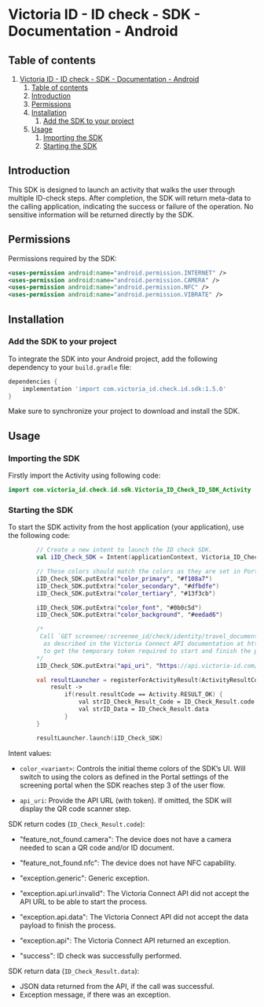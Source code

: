 # Victoria ID - ID check - SDK - Documentation - Android

## Table of contents

1. [Victoria ID - ID check - SDK - Documentation - Android](#victoria-id---id-check---sdk---documentation---android)
   1. [Table of contents](#table-of-contents)
   2. [Introduction](#introduction)
   3. [Permissions](#permissions)
   4. [Installation](#installation)
      1. [Add the SDK to your project](#add-the-sdk-to-your-project)
   5. [Usage](#usage)
      1. [Importing the SDK](#importing-the-sdk)
      2. [Starting the SDK](#starting-the-sdk)


## Introduction

This SDK is designed to launch an activity that walks the user through multiple ID-check steps. After completion, the SDK will return meta-data to the calling application, indicating the success or failure of the operation. No sensitive information will be returned directly by the SDK.


## Permissions

Permissions required by the SDK:

```xml
<uses-permission android:name="android.permission.INTERNET" />
<uses-permission android:name="android.permission.CAMERA" />
<uses-permission android:name="android.permission.NFC" />
<uses-permission android:name="android.permission.VIBRATE" />
```


## Installation

### Add the SDK to your project

To integrate the SDK into your Android project, add the following dependency to your `build.gradle` file:

```gradle
dependencies {
    implementation 'import com.victoria_id.check.id.sdk:1.5.0'
}
```

Make sure to synchronize your project to download and install the SDK.


## Usage

### Importing the SDK

Firstly import the Activity using following code:

```kotlin
import com.victoria_id.check.id.sdk.Victoria_ID_Check_ID_SDK_Activity
```


### Starting the SDK

To start the SDK activity from the host application (your application), use the following code:

```kotlin
        // Create a new intent to launch the ID check SDK.
        val iID_Check_SDK = Intent(applicationContext, Victoria_ID_Check_ID_SDK_Activity::class.java)

        // These colors should match the colors as they are set in Portal settings of the screening portal.
        iID_Check_SDK.putExtra("color_primary", "#f108a7")
        iID_Check_SDK.putExtra("color_secondary", "#dfbdfe")
        iID_Check_SDK.putExtra("color_tertiary", "#13f3cb")

        iID_Check_SDK.putExtra("color_font", "#0b0c5d")
        iID_Check_SDK.putExtra("color_background", "#eedad6")

        /*
         Call `GET screenee/:screenee_id/check/identity/travel_document/text_chip_certificate/token/` from your API
          as described in the Victoria Connect API documentation at https://doc.api.victoria-id.com/#1f481ddb-3547-4c17-8ec4-e47dfd47fb71
          to get the temporary token required to start and finish the process by sending the ID data back to the Victoria Connect API.
        */
        iID_Check_SDK.putExtra("api_uri", "https://api.victoria-id.com/screenee/:screenee_id/check/identity/travel_document/text_chip_certificate/?domain=example.victoria-id.com&token=<token>")

        val resultLauncher = registerForActivityResult(ActivityResultContracts.StartActivityForResult()) {
            result ->
                if(result.resultCode == Activity.RESULT_OK) {
                    val strID_Check_Result_Code = ID_Check_Result.code
                    val strID_Data = ID_Check_Result.data
                }
        }

        resultLauncher.launch(iID_Check_SDK)
```


Intent values:

* `color_<variant>`: Controls the initial theme colors of the SDK’s UI. Will switch to using the colors as defined in the Portal settings of the screening portal when the SDK reaches step 3 of the user flow.

* `api_uri`: Provide the API URL (with token). If omitted, the SDK will display the QR code scanner step.


SDK return codes (`ID_Check_Result.code`):

* "feature_not_found.camera": The device does not have a camera needed to scan a QR code and/or ID document.
* "feature_not_found.nfc": The device does not have NFC capability.

* "exception.generic": Generic exception.
* "exception.api.url.invalid": The Victoria Connect API did not accept the API URL to be able to start the process.
* "exception.api.data": The Victoria Connect API did not accept the data payload to finish the process.
* "exception.api": The Victoria Connect API returned an exception.

* "success": ID check was successfully performed.


SDK return data (`ID_Check_Result.data`):

* JSON data returned from the API, if the call was successful.
* Exception message, if there was an exception.
